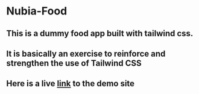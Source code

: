 # Nubia-Food

## This is a dummy food app built with tailwind css.

## It is basically an exercise to reinforce and strengthen the use of Tailwind CSS

## Here is a live [link](https://mickeylannister17.github.io/Nubia-Food/) to the demo site
